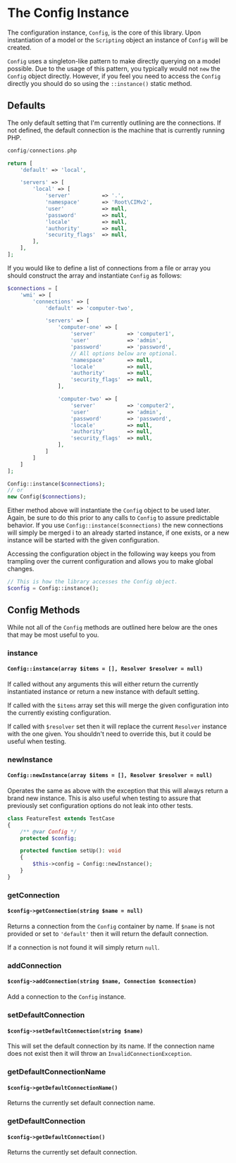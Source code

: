 # The Config Instance

The configuration instance, `Config`, is the core of this library. Upon instantiation of a model or the `Scripting`
object an instance of `Config` will be created.

`Config` uses a singleton-like pattern to make directly querying on a model possible.
Due to the usage of this pattern, you typically would not `new` the `Config` object directly. However, if you feel
you need to access the `Config` directly you should do so using the `::instance()` static method.

## Defaults

The only default setting that I'm currently outlining are the connections. If not defined, the default connection is
the machine that is currently running PHP.

``` php
config/connections.php

return [
    'default' => 'local',

    'servers' => [
        'local' => [
            'server'          => '.',
            'namespace'       => 'Root\CIMv2',
            'user'            => null,
            'password'        => null,
            'locale'          => null,
            'authority'       => null,
            'security_flags'  => null,
        ],
    ],
];
```

If you would like to define a list of connections from a file or array you should construct the array and
instantiate `Config` as follows:

``` php
$connections = [
    'wmi' => [
        'connections' => [
            'default' => 'computer-two',

            'servers' => [
                'computer-one' => [
                    'server'          => 'computer1',
                    'user'            => 'admin',
                    'password'        => 'password',
                    // All options below are optional.
                    'namespace'       => null,
                    'locale'          => null,
                    'authority'       => null,
                    'security_flags'  => null,
                ],

                'computer-two' => [
                    'server'          => 'computer2',
                    'user'            => 'admin',
                    'password'        => 'password',
                    'locale'          => null,
                    'authority'       => null,
                    'security_flags'  => null,
                ],
            ]
        ]
    ]
];

Config::instance($connections);
// or
new Config($connections);
```

Either method above will instantiate the `Config` object to be used later. Again, be sure to do this prior to any
calls to `Config` to assure predictable behavior. If you use `Config::instance($connections)` the new connections will
simply be merged i to an already started instance, if one exists, or a new instance will be started with the given
configuration.

Accessing the configuration object in the following way keeps you from trampling over the current configuration and
allows you to make global changes.

``` php
// This is how the library accesses the Config object.
$config = Config::instance();
```

## Config Methods

While not all of the `Config` methods are outlined here below are the ones that may be most useful to you.

### instance
#### `Config::instance(array $items = [], Resolver $resolver = null)`

If called without any arguments this will either return the currently instantiated instance or return a new instance
with default setting.

If called with the `$items` array set this will merge the given configuration into the currently existing configuration.

If called with `$resolver` set then it will replace the current `Resolver` instance with the one given. You shouldn't
need to override this, but it could be useful when testing.

### newInstance
#### `Config::newInstance(array $items = [], Resolver $resolver = null)`

Operates the same as above with the exception that this will always return a brand new instance. This is also useful
when testing to assure that previously set configuration options do not leak into other tests.

```php
class FeatureTest extends TestCase
{
    /** @var Config */
    protected $config;

    protected function setUp(): void
    {
        $this->config = Config::newInstance();
    }
}
```

### getConnection
#### `$config->getConnection(string $name = null)`

Returns a connection from the `Config` container by name. If `$name` is not provided or set to `'default'` then it will
return the default connection.

If a connection is not found it will simply return `null`.

### addConnection
#### `$config->addConnection(string $name, Connection $connection)`

Add a connection to the `Config` instance.

### setDefaultConnection
#### `$config->setDefaultConnection(string $name)`

This will set the default connection by its name. If the connection name does not exist then it will throw an 
`InvalidConnectionException`.


### getDefaultConnectionName
#### `$config->getDefaultConnectionName()`

Returns the currently set default connection name.

### getDefaultConnection
#### `$config->getDefaultConnection()`

Returns the currently set default connection.